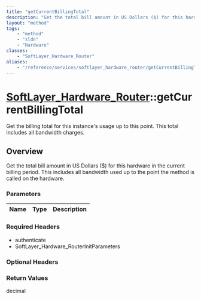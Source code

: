 ```yaml
---
title: "getCurrentBillingTotal"
description: "Get the total bill amount in US Dollars ($) for this hardware in the current billing period. This includes all bandwidth... "
layout: "method"
tags:
    - "method"
    - "sldn"
    - "Hardware"
classes:
    - "SoftLayer_Hardware_Router"
aliases:
    - "/reference/services/softlayer_hardware_router/getCurrentBillingTotal"
---
```

# [SoftLayer_Hardware_Router](/reference/services/SoftLayer_Hardware_Router)::getCurrentBillingTotal

Get the billing total for this instance's usage up to this point. This total includes all bandwidth charges. 


## Overview 
Get the total bill amount in US Dollars ($) for this hardware in the current billing period. This includes all bandwidth used up to the point the method is called on the hardware. 

### Parameters 
|Name | Type | Description |
| --- | --- | --- |


### Required Headers
* authenticate
* SoftLayer_Hardware_RouterInitParameters

### Optional Headers

### Return Values
decimal

